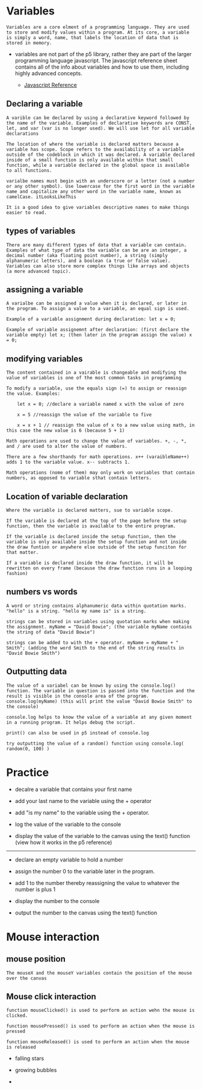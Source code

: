 # Variables

    Variables are a core elment of a programming language. They are used to store and modify values within a program. At its core, a variable is simply a word, name, that labels the location of data that is stored in memory.

- variables are not part of the p5 library, rather they are part of the larger programming language javascript. The javascript reference sheet contains all of the info about variables and how to use them, including highly advanced concepts.

  - [Javascript Reference](https://developer.mozilla.org/en-US/docs/Web/JavaScript/Reference)

## Declaring a variable

    A varible can be declared by using a declarative keyword followed by the name of the variable. Examples of declarative keywords are CONST, let, and var (var is no longer used). We will use let for all variable declarations

    The location of where the variable is declared matters because a variable has scope. Scope refers to the availability of a variable outside of the codeblock in which it was declared. A variable declared inside of a small function is only available within that small function, while a variable declared in the global space is available to all functions.

    varialbe names must begin with an underscore or a letter (not a number or any other symbol). Use lowercase for the first word in the variable name and capitalize any other word in the variable name, known as camelCase. itLooksLikeThis

    It is a good idea to give variables descriptive names to make things easier to read.

## types of variables

    There are many different types of data that a variable can contain. Examples of what type of data the variable can be are an integer, a decimal number (aka floating point number), a string (simply alphanumeric letters), and a boolean (a true or false value). Variables can also store more complex things like arrays and objects (a more advanced topic).

## assigning a variable

    A varialbe can be assigned a value when it is declared, or later in the program. To assign a value to a variable, an equal sign is used.

    Example of a variable assignment during declaration: let x = 0;

    Example of variable assignemnt after declaration: (first declare the variable empty) let x; (then later in the program assign the value) x = 0;

## modifying variables

    The content contained in a vairable is changeable and modifying the value of variables is one of the most common tasks in programming

    To modify a variable, use the equals sign (=) to assign or reassign the value. Examples:

        let x = 0; //declare a variable named x with the value of zero

        x = 5 //reassign the value of the variable to five

        x = x + 1 // reassign the value of x to a new value using math, in this case the new value is 6 (because 5 + 1)

    Math operations are used to change the value of variables. +, -, *, and / are used to alter the value of numbers.

    There are a few shorthands for math operations. x++ (varaibleName++) adds 1 to the variable value. x-- subtracts 1.

    Math operations (nome of them) may only work on variables that contain numbers, as opposed to variable sthat contain letters.

## Location of variable declaration

    Where the variable is declared matters, sue to variable scope.

    If the variable is declared at the top of the page before the setup function, then the variable is available to the entire program.

    If the variable is declared inside the setup function, then the variable is only available inside the setup function and not inside the draw funtion or anywhere else outside of the setup funciton for that matter.

    If a variable is declared inside the draw function, it will be rewritten on every frame (because the draw function runs in a looping fashion)

## numbers vs words

    A word or string contains alphanumeric data within quotation marks. "hello" is a string. "hello my name is" is a string.

    strings can be stored in variables using quotation marks when making the assignment. myName = "David Bowie"; (the variable myName contains the string of data "David Bowie")

    strings can be added to with the + operator. myName = myName + " Smith"; (adding the word Smith to the end of the string results in "David Bowie Smith")

## Outputting data

    The value of a variabel can be known by using the console.log() function. The variable in question is passed into the function and the result is visible in the console area of the program. console.log(myName) (this will print the value "David Bowie Smith" to the console)

    console.log helps to know the value of a variable at any given moment in a running program. It helps debug the script.

    print() can also be used in p5 instead of console.log

    try outputting the value of a random() function using console.log( random(0, 100) )

# Practice

- decalre a variable that contains your first name

- add your last name to the variable using the + operator

- add "is my name" to the variable using the + operator.

- log the value of the variable to the console

- display the value of the variable to the canvas using the text() function (view how it works in the p5 reference)

---

- declare an empty variable to hold a number

- assign the number 0 to the variable later in the program.

- add 1 to the number thereby reassigning the value to whatever the number is plus 1

- display the number to the console

- output the number to the canvas using the text() function

# Mouse interaction

## mouse position

    The mouseX and the mouseY variables contain the position of the mouse over the canvas

## Mouse click interaction

    function mouseClicked() is used to perform an action wehn the mouse is clicked.

    function mousePressed() is used to perform an action when the mouse is pressed

    function mouseReleased() is used to perform an action when the mouse is released

- falling stars

- growing bubbles

-
